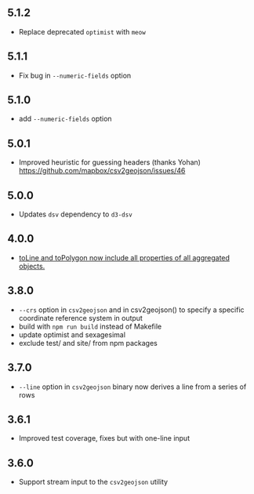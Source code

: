 ## 5.1.2

* Replace deprecated `optimist` with `meow`

## 5.1.1

* Fix bug in `--numeric-fields` option

## 5.1.0

* add `--numeric-fields` option

## 5.0.1

* Improved heuristic for guessing headers (thanks Yohan) https://github.com/mapbox/csv2geojson/issues/46

## 5.0.0

* Updates `dsv` dependency to `d3-dsv`

## 4.0.0

* [toLine and toPolygon now include all properties of all aggregated objects.](https://github.com/mapbox/csv2geojson/pull/29)

## 3.8.0

* `--crs` option in `csv2geojson` and in csv2geojson() to specify a specific
  coordinate reference system in output
* build with `npm run build` instead of Makefile
* update optimist and sexagesimal
* exclude test/ and site/ from npm packages

## 3.7.0

* `--line` option in `csv2geojson` binary now derives a line from a series of rows

## 3.6.1

* Improved test coverage, fixes but with one-line input

## 3.6.0

* Support stream input to the `csv2geojson` utility
